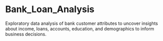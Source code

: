 # Bank_Loan_Analysis
Exploratory data analysis of bank customer attributes to uncover insights about income, loans, accounts, education, and demographics to inform business decisions.
